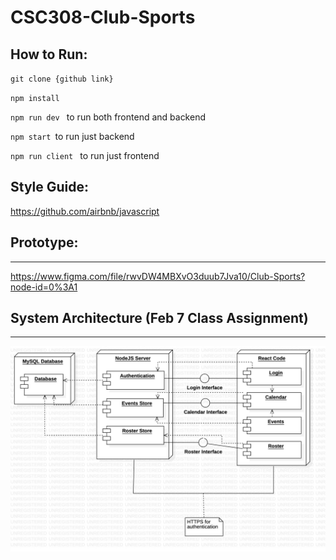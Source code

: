 # CSC308-Club-Sports

## How to Run:

`git clone {github link}`

`npm install`

`npm run dev ` to run both frontend and backend

`npm start `to run just backend

`npm run client ` to run just frontend

## Style Guide:
https://github.com/airbnb/javascript

## Prototype:

---
https://www.figma.com/file/rwvDW4MBXvO3duub7Jva10/Club-Sports?node-id=0%3A1

## System Architecture (Feb 7 Class Assignment)

---
![](uml.jpg)
